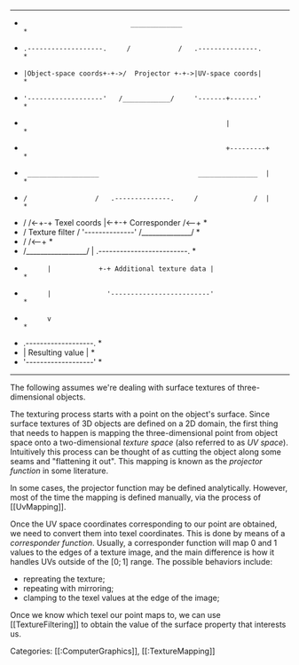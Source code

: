 **************************************************************************************
*                                _____________                                       *
*     .-------------------.     /            /   .---------------.                   *
*     |Object-space coords+-+->/  Projector +-+->|UV-space coords|                   *
*     '-------------------'   /____________/     '-------+-------'                   *
*                                                        |                           *
*                                                        +---------+                 *
*      __________________                         _______________  |                 *
*     /                 /   .--------------.     /              /  |                 *
*    /                 /<-+-+ Texel coords |<-+-+ Corresponder /<--+                 *
*   /  Texture filter /     '--------------'   /______________/                      *
*  /                 /<--+                                                           *
* /_________________/    | .-------------------------.                               *
*           |            +-+ Additional texture data |                               *
*           |              '-------------------------'                               *
*           v                                                                        *
*  .-------------------.                                                             *
*  |  Resulting value  |                                                             *
*  '-------------------'                                                             *
**************************************************************************************


The following assumes we're dealing with surface textures of three-dimensional
objects.

The texturing process starts with a point on the object's surface. Since surface textures
of 3D objects are defined on a 2D domain, the first thing that needs to happen is mapping
the three-dimensional point from object space onto a two-dimensional _texture space_ (also
referred to as _UV space_). Intuitively this process can be thought of as cutting the object
along some seams and "flattening it out". This mapping is known as the _projector function_ 
in some literature.

In some cases, the projector function may be defined analytically. However, most of the time
the mapping is defined manually, via the process of [[UvMapping]].

Once the UV space coordinates corresponding to our point are obtained, we need to convert them
into texel coordinates. This is done by means of a _corresponder function_. Usually, a corresponder
function will map $0$ and $1$ values to the edges of a texture image, and the main difference is
how it handles UVs outside of the $[0; 1]$ range. The possible behaviors include:

- repreating the texture;
- repeating with mirroring;
- clamping to the texel values at the edge of the image;

Once we know which texel our point maps to, we can use [[TextureFiltering]] to obtain the value
of the surface property that interests us.

Categories: [[:ComputerGraphics]], [[:TextureMapping]]
